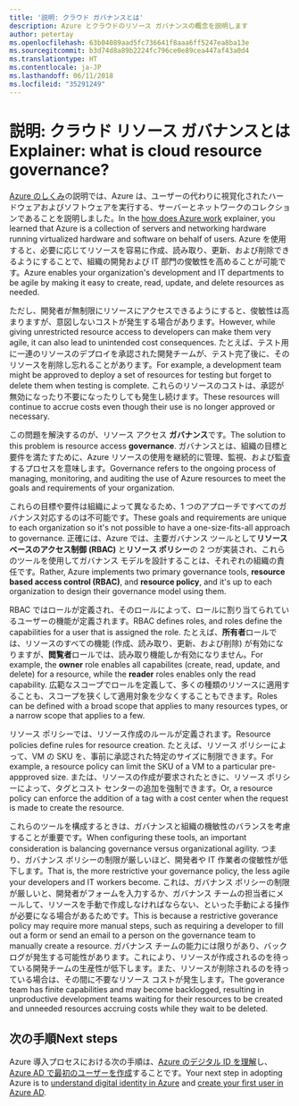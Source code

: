 ```yaml
---
title: '説明: クラウド ガバナンスとは'
description: Azure とクラウドのリソース ガバナンスの概念を説明します
author: petertay
ms.openlocfilehash: 63b04089aad5fc736641f8aaa6ff5247ea8ba13e
ms.sourcegitcommit: b3d74d8a89b2224fc796ce0e89cea447af43a0d4
ms.translationtype: HT
ms.contentlocale: ja-JP
ms.lasthandoff: 06/11/2018
ms.locfileid: "35291249"
---
```

# <a name="explainer-what-is-cloud-resource-governance"></a><span data-ttu-id="071f2-103">説明: クラウド リソース ガバナンスとは</span><span class="sxs-lookup"><span data-stu-id="071f2-103">Explainer: what is cloud resource governance?</span></span>

<span data-ttu-id="071f2-104">[Azure のしくみ](azure-explainer.md)の説明では、Azure は、ユーザーの代わりに視覚化されたハードウェアおよびソフトウェアを実行する、サーバーとネットワークのコレクションであることを説明しました。</span><span class="sxs-lookup"><span data-stu-id="071f2-104">In the [how does Azure work](azure-explainer.md) explainer, you learned that Azure is a collection of servers and networking hardware running virtualized hardware and software on behalf of users.</span></span> <span data-ttu-id="071f2-105">Azure を使用すると、必要に応じてリソースを容易に作成、読み取り、更新、および削除できるようにすることで、組織の開発および IT 部門の俊敏性を高めることが可能です。</span><span class="sxs-lookup"><span data-stu-id="071f2-105">Azure enables your organization's development and IT departments to be agile by making it easy to create, read, update, and delete resources as needed.</span></span>

<span data-ttu-id="071f2-106">ただし、開発者が無制限にリソースにアクセスできるようにすると、俊敏性は高まりますが、意図しないコストが発生する場合があります。</span><span class="sxs-lookup"><span data-stu-id="071f2-106">However, while giving unrestricted resource access to developers can make them very agile, it can also lead to unintended cost consequences.</span></span> <span data-ttu-id="071f2-107">たとえば、テスト用に一連のリソースのデプロイを承認された開発チームが、テスト完了後に、そのリソースを削除し忘れることがあります。</span><span class="sxs-lookup"><span data-stu-id="071f2-107">For example, a development team might be approved to deploy a set of resources for testing but forget to delete them when testing is complete.</span></span> <span data-ttu-id="071f2-108">これらのリソースのコストは、承認が無効になったり不要になったりしても発生し続けます。</span><span class="sxs-lookup"><span data-stu-id="071f2-108">These resources will continue to accrue costs even though their use is no longer approved or necessary.</span></span> 

<span data-ttu-id="071f2-109">この問題を解決するのが、リソース アクセス **ガバナンス**です。</span><span class="sxs-lookup"><span data-stu-id="071f2-109">The solution to this problem is resource access **governance**.</span></span> <span data-ttu-id="071f2-110">ガバナンスとは、組織の目標と要件を満たすために、Azure リソースの使用を継続的に管理、監視、および監査するプロセスを意味します。</span><span class="sxs-lookup"><span data-stu-id="071f2-110">Governance refers to the ongoing process of managing, monitoring, and auditing the use of Azure resources to meet the goals and requirements of your organization.</span></span> 

<span data-ttu-id="071f2-111">これらの目標や要件は組織によって異なるため、1 つのアプローチですべてのガバナンス対応するのは不可能です。</span><span class="sxs-lookup"><span data-stu-id="071f2-111">These goals and requirements are unique to each organization so it's not possible to have a one-size-fits-all approach to governance.</span></span> <span data-ttu-id="071f2-112">正確には、Azure では、主要ガバナンス ツールとして**リソース ベースのアクセス制御 (RBAC)** と**リソース ポリシー**の 2 つが実装され、これらのツールを使用してガバナンス モデルを設計することは、それぞれの組織の責任です。</span><span class="sxs-lookup"><span data-stu-id="071f2-112">Rather, Azure implements two primary governance tools, **resource based access control (RBAC)**, and **resource policy**, and it's up to each organization to design their governance model using them.</span></span>

<span data-ttu-id="071f2-113">RBAC ではロールが定義され、そのロールによって、ロールに割り当てられているユーザーの機能が定義されます。</span><span class="sxs-lookup"><span data-stu-id="071f2-113">RBAC defines roles, and roles define the capabilities for a user that is assigned the role.</span></span> <span data-ttu-id="071f2-114">たとえば、**所有者**ロールでは、リソースのすべての機能 (作成、読み取り、更新、および削除) が有効になりますが、**閲覧者**ロールでは、読み取り機能しか有効になりません。</span><span class="sxs-lookup"><span data-stu-id="071f2-114">For example, the **owner** role enables all capabilites (create, read, update, and delete) for a resource, while the  **reader** roles enables only the read capability.</span></span> <span data-ttu-id="071f2-115">広範なスコープでロールを定義して、多くの種類のリソースに適用することも、スコープを狭くして適用対象を少なくすることもできます。</span><span class="sxs-lookup"><span data-stu-id="071f2-115">Roles can be defined with a broad scope that applies to many resources types, or a narrow scope that applies to a few.</span></span> 

<span data-ttu-id="071f2-116">リソース ポリシーでは、リソース作成のルールが定義されます。</span><span class="sxs-lookup"><span data-stu-id="071f2-116">Resource policies define rules for resource creation.</span></span> <span data-ttu-id="071f2-117">たとえば、リソース ポリシーによって、VM の SKU を、事前に承認された特定のサイズに制限できます。</span><span class="sxs-lookup"><span data-stu-id="071f2-117">For example, a resource policy can limit the SKU of a VM to a particular pre-appproved size.</span></span> <span data-ttu-id="071f2-118">または、リソースの作成が要求されたときに、リソース ポリシーによって、タグとコスト センターの追加を強制できます。</span><span class="sxs-lookup"><span data-stu-id="071f2-118">Or, a resource policy can enforce the addition of a tag with a cost center when the request is made to create the resource.</span></span> 

<span data-ttu-id="071f2-119">これらのツールを構成するときは、ガバナンスと組織の機敏性のバランスを考慮することが重要です。</span><span class="sxs-lookup"><span data-stu-id="071f2-119">When configuring these tools, an important consideration is balancing governance versus organizational agility.</span></span> <span data-ttu-id="071f2-120">つまり、ガバナンス ポリシーの制限が厳しいほど、開発者や IT 作業者の俊敏性が低下します。</span><span class="sxs-lookup"><span data-stu-id="071f2-120">That is, the more restrictive your governance policy, the less agile your developers and IT workers become.</span></span> <span data-ttu-id="071f2-121">これは、ガバナンス ポリシーの制限が厳しいと、開発者がフォームを入力するか、ガバナンス チームの担当者にメールして、リソースを手動で作成しなければならない、といった手動による操作が必要になる場合があるためです。</span><span class="sxs-lookup"><span data-stu-id="071f2-121">This is because a restrictive goverance policy may require more manual steps, such as requiring a developer to fill out a form or send an email to a person on the governance team to manually create a resource.</span></span> <span data-ttu-id="071f2-122">ガバナンス チームの能力には限りがあり、バックログが発生する可能性があります。これにより、リソースが作成されるのを待っている開発チームの生産性が低下します。また、リソースが削除されるのを待っている場合は、その間に不要なリソース コストが発生します。</span><span class="sxs-lookup"><span data-stu-id="071f2-122">The goverance team has finite capabilities and may become backlogged, resulting in unproductive development teams waiting for their resources to be created and unneeded resources accruing costs while they wait to be deleted.</span></span>

## <a name="next-steps"></a><span data-ttu-id="071f2-123">次の手順</span><span class="sxs-lookup"><span data-stu-id="071f2-123">Next steps</span></span>

<span data-ttu-id="071f2-124">Azure 導入プロセスにおける次の手順は、[Azure のデジタル ID を理解](tenant-explainer.md)し、[Azure AD で最初のユーザーを作成][docs-add-users-to-aad]することです。</span><span class="sxs-lookup"><span data-stu-id="071f2-124">Your next step in adopting Azure is to [understand digital identity in Azure](tenant-explainer.md) and [create your first user in Azure AD][docs-add-users-to-aad].</span></span>

<!-- Links -->

[docs-add-users-to-aad]: /azure/active-directory/add-users-azure-active-directory?toc=/azure/architecture/cloud-adoption-guide/toc.json